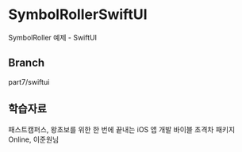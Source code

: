 # SymbolRollerSwiftUI
SymbolRoller 예제 - SwiftUI


## Branch
part7/swiftui

## 학습자료
패스트캠퍼스, 왕초보를 위한 한 번에 끝내는 iOS 앱 개발 바이블 초격차 패키지 Online, 이준원님
